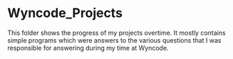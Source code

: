# Wyncode_Projects
 
 This folder shows the progress of my projects overtime. It mostly contains simple programs which were answers to the various 
 questions that I was responsible for answering during my time at Wyncode.
 

